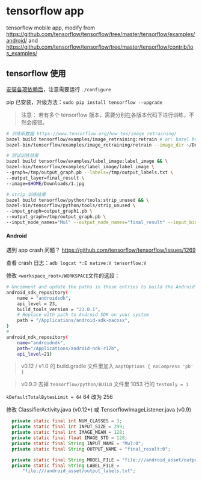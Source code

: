 
# tensorflow app

tensorflow mobile app, modify from
https://github.com/tensorflow/tensorflow/tree/master/tensorflow/examples/android/ and
https://github.com/tensorflow/tensorflow/tree/master/tensorflow/contrib/ios_examples/


## tensorflow 使用

[安装各项依赖后](https://www.tensorflow.org/get_started/os_setup)，注意需要运行 `./configure`

pip 已安装，升级方法：`sudo pip install tensorflow --upgrade`

> 注意： 若有多个 tensorflow 版本，需要分别在各版本代码下进行训练，不然会报错。


```sh
# 训练新数据 https://www.tensorflow.org/how_tos/image_retraining/
bazel build tensorflow/examples/image_retraining:retrain # or: bazel build -c opt --copt=-mavx tensorflow/examples/image_retraining:retrain
bazel-bin/tensorflow/examples/image_retraining/retrain --image_dir ~/Downloads/train-data

# 测试训练结果
bazel build tensorflow/examples/label_image:label_image && \
bazel-bin/tensorflow/examples/label_image/label_image \
--graph=/tmp/output_graph.pb --labels=/tmp/output_labels.txt \
--output_layer=final_result \
--image=$HOME/Downloads/1.jpg

# strip 训练结果
bazel build tensorflow/python/tools:strip_unused && \
bazel-bin/tensorflow/python/tools/strip_unused \
--input_graph=output_graph1.pb \
--output_graph=/tmp/output_graph.pb \
--input_node_names="Mul" --output_node_names="final_result" --input_binary=true

```

#### Android

遇到 app crash 问题？ https://github.com/tensorflow/tensorflow/issues/1269

查看 crash 日志：`adb logcat *:E native:V tensorflow:V`

修改 `<workspace_root>/WORKSPACE`文件的这段：

```sh
# Uncomment and update the paths in these entries to build the Android demo.
android_sdk_repository(
    name = "androidsdk",
    api_level = 23,
    build_tools_version = "23.0.1",
    # Replace with path to Android SDK on your system
    path = "/Applications/android-sdk-macosx",
)
#
android_ndk_repository(
    name="androidndk",
    path="/Applications/android-ndk-r12b",
    api_level=21)
```

> v0.12 / v1.0 的 build.gradle 文件里加入 `aaptOptions { noCompress 'pb' }`

> v0.9.0 去掉 `tensorflow/python/BUILD` 文件里 1053 行的 `testonly = 1`

`kDefaultTotalBytesLimit = 64` 64 改为 256

修改 ClassifierActivity.java (v0.12+) 或 TensorflowImageListener.java (v0.9)

```java
  private static final int NUM_CLASSES = 3;
  private static final int INPUT_SIZE = 299;
  private static final int IMAGE_MEAN = 128;
  private static final float IMAGE_STD = 128;
  private static final String INPUT_NAME = "Mul:0";
  private static final String OUTPUT_NAME = "final_result:0";

  private static final String MODEL_FILE = "file:///android_asset/output_graph.pb";
  private static final String LABEL_FILE =
      "file:///android_asset/output_labels.txt";
```
